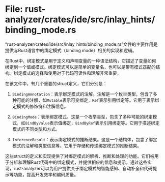 # File: rust-analyzer/crates/ide/src/inlay_hints/binding_mode.rs

“rust-analyzer/crates/ide/src/inlay_hints/binding_mode.rs”文件的主要作用是提供与Rust语言中的绑定模式（binding mode）相关的实现和逻辑。

在Rust中，绑定模式是用于定义和声明变量的一种语法结构，它描述了变量如何绑定到一个值或模式。绑定模式可以是简单的变量名，也可以是带有模式匹配的结构。绑定模式的选择和使用对于代码可读性和理解非常重要。

在该文件中，有几个重要的struct定义，它们分别是：

1. `BindingAnnotation`：表示绑定模式的注解。注解是一个枚举类型，包含了多种可能的注解，如`Mutable`表示可变绑定，`Ref`表示引用绑定等。它用于表示绑定模式的修饰符和注解信息。

2. `BindingMode`：表示绑定模式。这是一个枚举类型，包含了多种可能的绑定模式，如`BindByValue`表示值绑定，`BindByRef`表示引用绑定等。它用于描述绑定模式的不同类型和方式。

3. `InferenceResult`：表示绑定模式的推断结果。这是一个结构体，包含了绑定模式的注解和类型信息等。它用于存储和传递绑定模式的推断结果。

这些struct的定义和实现提供了对绑定模式的解析、推断和处理的功能。它们被用于分析和理解Rust代码中的绑定模式，并提供相应的信息和提示。通过这些实现，rust-analyzer可以为用户提供关于绑定模式的智能感知、自动补全和代码提示等功能，提高开发效率和编码质量。

